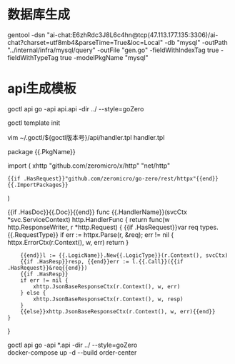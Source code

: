 # 数据库生成

gentool -dsn "ai-chat:E6zhRdc3J8L6c4hn@tcp(47.113.177.135:3306)/ai-chat?charset=utf8mb4&parseTime=True&loc=Local" -db "mysql" -outPath "../internal/infra/mysql/query" -outFile "gen.go" -fieldWithIndexTag true -fieldWithTypeTag true -modelPkgName "mysql"

# api生成模板

goctl api go -api api.api -dir ../  --style=goZero

goctl template init

vim ~/.goctl/${goctl版本号}/api/handler.tpl
handler.tpl

package {{.PkgName}}

import (
xhttp "github.com/zeromicro/x/http"
"net/http"

	{{if .HasRequest}}"github.com/zeromicro/go-zero/rest/httpx"{{end}}
	{{.ImportPackages}}

)

{{if .HasDoc}}{{.Doc}}{{end}}
func {{.HandlerName}}(svcCtx *svc.ServiceContext) http.HandlerFunc {
return func(w http.ResponseWriter, r *http.Request) {
{{if .HasRequest}}var req types.{{.RequestType}}
if err := httpx.Parse(r, &req); err != nil {
httpx.ErrorCtx(r.Context(), w, err)
return
}

		{{end}}l := {{.LogicName}}.New{{.LogicType}}(r.Context(), svcCtx)
		{{if .HasResp}}resp, {{end}}err := l.{{.Call}}({{if .HasRequest}}&req{{end}})
		{{if .HasResp}}
		if err != nil {
			xhttp.JsonBaseResponseCtx(r.Context(), w, err)
		} else {
			xhttp.JsonBaseResponseCtx(r.Context(), w, resp)
		}
		{{else}}xhttp.JsonBaseResponseCtx(r.Context(), w, err){{end}}
	}

}

goctl api go -api *.api -dir ../  --style=goZero    
docker-compose up -d --build order-center